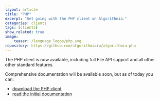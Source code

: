 ```yaml
---
layout: article
title: "PHP"
excerpt: "Get going with the PHP client on Algorithmia."
categories: clients
tags: [clients]
show_related: true
image:
    teaser: /language_logos/php.svg
repository: https://github.com/algorithmiaio/algorithmia-php
---
```


The PHP client is now available, including full File API support and all other other standard features.

Comprehensive documentation will be available soon, but as of today you can:

* [download the PHP client](https://github.com/algorithmiaio/algorithmia-php)
* [read the initial documentation](https://github.com/algorithmiaio/algorithmia-php/blob/master/README.md)
